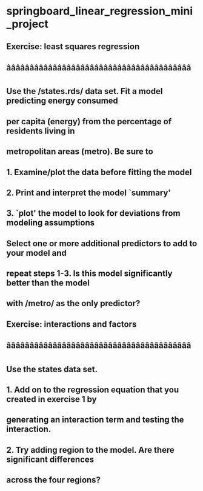 # springboard_linear_regression_mini_project

## Exercise: least squares regression
## ââââââââââââââââââââââââââââââââââââââââ

##   Use the /states.rds/ data set. Fit a model predicting energy consumed
##   per capita (energy) from the percentage of residents living in
##   metropolitan areas (metro). Be sure to
##   1. Examine/plot the data before fitting the model
##   2. Print and interpret the model `summary'
##   3. `plot' the model to look for deviations from modeling assumptions

##   Select one or more additional predictors to add to your model and
##   repeat steps 1-3. Is this model significantly better than the model
##   with /metro/ as the only predictor?

## Exercise: interactions and factors
## ââââââââââââââââââââââââââââââââââââââââ

##   Use the states data set.

##   1. Add on to the regression equation that you created in exercise 1 by
##      generating an interaction term and testing the interaction.

##   2. Try adding region to the model. Are there significant differences
##      across the four regions?
